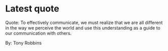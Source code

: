 # Latest quote 

Quote: To effectively communicate, we must realize that we are all different in the way we perceive the world and use this understanding as a guide to our communication with others. 

By: Tony Robbins